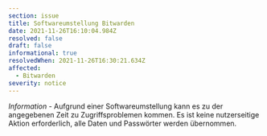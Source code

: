 ```yaml
---
section: issue
title: Softwareumstellung Bitwarden
date: 2021-11-26T16:10:04.984Z
resolved: false
draft: false
informational: true
resolvedWhen: 2021-11-26T16:30:21.634Z
affected:
  - Bitwarden
severity: notice
---
```

*Information* - Aufgrund einer Softwareumstellung kann es zu der angegebenen Zeit zu Zugriffsproblemen kommen. Es ist keine nutzerseitige Aktion erforderlich, alle Daten und Passwörter werden übernommen.